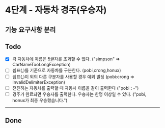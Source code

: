 # 4단계 - 자동차 경주(우승자)

## 기능 요구사항 분리

## Todo
- [x] 각 자동차에 이름은 5글자를 초과할 수 없다. ("simpson" => CarNameTooLongException)
- [ ] 쉼표(,)를 기준으로 자동차를 구분한다. (pobi,crong,honux)
- [ ] 쉼표(,)이 외의 다른 구분자를 사용할 경우 예외 발생 (pobi:crong => InvalidDelimiterException)
- [ ] 전진하는 자동차를 출력할 때 자동차 이름을 같이 출력한다 ("pobi : -")
- [ ] 경주가 완료되면 우승자를 출력한다. 우승자는 한명 이상일 수 있다. ("pobi, honux가 최종 우승했습니다.")

---

## Done
